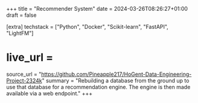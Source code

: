 +++
title = "Recommender System"
date = 2024-03-26T08:26:27+01:00
draft = false

[extra]
techstack = ["Python", "Docker", "Scikit-learn", "FastAPI", "LightFM"]
# live_url =
source_url = "https://github.com/Pineapple217/HoGent-Data-Engineering-Project-2324k"
summary = "Rebuilding a database from the ground up to use that database for a recommendation engine. The engine is then made available via a web endpoint."
+++
